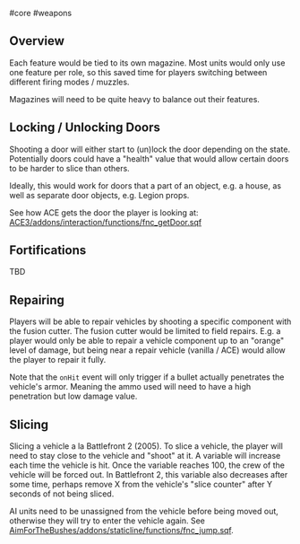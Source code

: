 #core #weapons
## Overview
Each feature would be tied to its own magazine. Most units would only use one feature per role, so this saved time for players switching between different firing modes / muzzles.

Magazines will need to be quite heavy to balance out their features.
## Locking / Unlocking Doors
Shooting a door will either start to (un)lock the door depending on the state. Potentially doors could have a "health" value that would allow certain doors to be harder to slice than others.

Ideally, this would work for doors that a part of an object, e.g. a house, as well as separate door objects, e.g. Legion props.

See how ACE gets the door the player is looking at: [ACE3/addons/interaction/functions/fnc_getDoor.sqf](https://github.com/acemod/ACE3/blob/master/addons/interaction/functions/fnc_getDoor.sqf)
## Fortifications
TBD
## Repairing
Players will be able to repair vehicles by shooting a specific component with the fusion cutter. The fusion cutter would be limited to field repairs. E.g. a player would only be able to repair a vehicle component up to an "orange" level of damage, but being near a repair vehicle (vanilla / ACE) would allow the player to repair it fully.

Note that the `onHit` event will only trigger if a bullet actually penetrates the vehicle's armor. Meaning the ammo used will need to have a high penetration but low damage value.
## Slicing
Slicing a vehicle a la Battlefront 2 (2005). To slice a vehicle, the player will need to stay close to the vehicle and "shoot" at it. A variable will increase each time the vehicle is hit. Once the variable reaches 100, the crew of the vehicle will be forced out. In Battlefront 2, this variable also decreases after some time, perhaps remove X from the vehicle's "slice counter" after Y seconds of not being sliced.

AI units need to be unassigned from the vehicle before being moved out, otherwise they will try to enter the vehicle again. See [AimForTheBushes/addons/staticline/functions/fnc_jump.sqf](https://github.com/DartsArmaMods/AimForTheBushes/blob/main/addons/staticline/functions/fnc_jump.sqf#L31-L33).